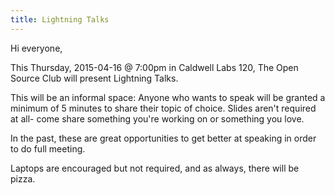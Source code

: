 ```yaml
---
title: Lightning Talks
---
```

Hi everyone,

This Thursday, 2015-04-16 @ 7:00pm in Caldwell Labs 120, The Open Source Club will present Lightning Talks.

This will be an informal space: Anyone who wants to speak will be granted a minimum of 5 minutes to share their topic of choice. Slides aren't required at all- come share something you're working on or something you love.

In the past, these are great opportunities to get better at speaking in order to do full meeting.

Laptops are encouraged but not required, and as always, there will be pizza.
